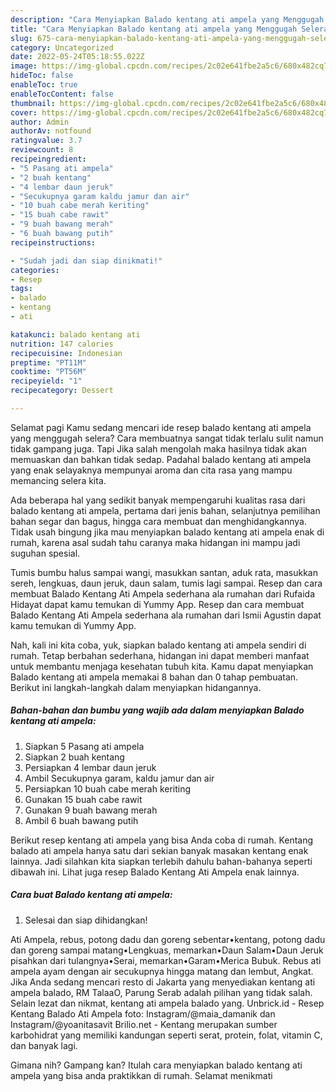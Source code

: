 ```yaml
---
description: "Cara Menyiapkan Balado kentang ati ampela yang Menggugah Selera, Buat Buka Puasa}"
title: "Cara Menyiapkan Balado kentang ati ampela yang Menggugah Selera, Buat Buka Puasa}"
slug: 675-cara-menyiapkan-balado-kentang-ati-ampela-yang-menggugah-selera-buat-buka-puasa
category: Uncategorized
date: 2022-05-24T05:18:55.022Z
image: https://img-global.cpcdn.com/recipes/2c02e641fbe2a5c6/680x482cq70/balado-kentang-ati-ampela-foto-resep-utama.jpg
hideToc: false
enableToc: true
enableTocContent: false
thumbnail: https://img-global.cpcdn.com/recipes/2c02e641fbe2a5c6/680x482cq70/balado-kentang-ati-ampela-foto-resep-utama.jpg
cover: https://img-global.cpcdn.com/recipes/2c02e641fbe2a5c6/680x482cq70/balado-kentang-ati-ampela-foto-resep-utama.jpg
author: Admin
authorAv: notfound
ratingvalue: 3.7
reviewcount: 8
recipeingredient:
- "5 Pasang ati ampela"
- "2 buah kentang"
- "4 lembar daun jeruk"
- "Secukupnya garam kaldu jamur dan air"
- "10 buah cabe merah keriting"
- "15 buah cabe rawit"
- "9 buah bawang merah"
- "6 buah bawang putih"
recipeinstructions:

- "Sudah jadi dan siap dinikmati!"
categories:
- Resep
tags:
- balado
- kentang
- ati

katakunci: balado kentang ati 
nutrition: 147 calories
recipecuisine: Indonesian
preptime: "PT11M"
cooktime: "PT56M"
recipeyield: "1"
recipecategory: Dessert

---
```



Selamat pagi Kamu sedang mencari ide resep balado kentang ati ampela yang menggugah selera? Cara membuatnya sangat tidak terlalu sulit namun tidak gampang juga. Tapi Jika salah mengolah maka hasilnya tidak akan memuaskan dan bahkan tidak sedap. Padahal balado kentang ati ampela yang enak selayaknya mempunyai aroma dan cita rasa yang mampu memancing selera kita.


Ada beberapa hal yang sedikit banyak mempengaruhi kualitas rasa dari balado kentang ati ampela, pertama dari jenis bahan, selanjutnya pemilihan bahan segar dan bagus, hingga cara membuat dan menghidangkannya. Tidak usah bingung jika mau menyiapkan balado kentang ati ampela enak di rumah, karena asal sudah tahu caranya maka hidangan ini mampu jadi suguhan spesial.

Tumis bumbu halus sampai wangi, masukkan santan, aduk rata, masukkan sereh, lengkuas, daun jeruk, daun salam, tumis lagi sampai. Resep dan cara membuat Balado Kentang Ati Ampela sederhana ala rumahan dari Rufaida Hidayat dapat kamu temukan di Yummy App. Resep dan cara membuat Balado Kentang Ati Ampela sederhana ala rumahan dari Ismii Agustin dapat kamu temukan di Yummy App.


Nah, kali ini kita coba, yuk, siapkan balado kentang ati ampela sendiri di rumah. Tetap berbahan sederhana, hidangan ini dapat memberi manfaat untuk membantu menjaga kesehatan tubuh kita. Kamu dapat menyiapkan Balado kentang ati ampela memakai 8 bahan dan 0 tahap pembuatan. Berikut ini langkah-langkah dalam menyiapkan hidangannya.

<!--inarticleads1-->

##### Bahan-bahan dan bumbu yang wajib ada dalam menyiapkan Balado kentang ati ampela:

1. Siapkan 5 Pasang ati ampela
1. Siapkan 2 buah kentang
1. Persiapkan 4 lembar daun jeruk
1. Ambil Secukupnya garam, kaldu jamur dan air
1. Persiapkan 10 buah cabe merah keriting
1. Gunakan 15 buah cabe rawit
1. Gunakan 9 buah bawang merah
1. Ambil 6 buah bawang putih


Berikut resep kentang ati ampela yang bisa Anda coba di rumah. Kentang balado ati ampela hanya satu dari sekian banyak masakan kentang enak lainnya. Jadi silahkan kita siapkan terlebih dahulu bahan-bahanya seperti dibawah ini. Lihat juga resep Balado Kentang Ati Ampela enak lainnya. 

<!--inarticleads2-->

##### Cara buat Balado kentang ati ampela:


1. Selesai dan siap dihidangkan!

Ati Ampela, rebus, potong dadu dan goreng sebentar•kentang, potong dadu dan goreng sampai matang•Lengkuas, memarkan•Daun Salam•Daun Jeruk pisahkan dari tulangnya•Serai, memarkan•Garam•Merica Bubuk. Rebus ati ampela ayam dengan air secukupnya hingga matang dan lembut, Angkat. Jika Anda sedang mencari resto di Jakarta yang menyediakan kentang ati ampela balado, RM TalaaO, Parung Serab adalah pilihan yang tidak salah. Selain lezat dan nikmat, kentang ati ampela balado yang. Unbrick.id - Resep Kentang Balado Ati Ampela foto: Instagram/@maia_damanik dan Instagram/@yoanitasavit Brilio.net - Kentang merupakan sumber karbohidrat yang memiliki kandungan seperti serat, protein, folat, vitamin C, dan banyak lagi. 

Gimana nih? Gampang kan? Itulah cara menyiapkan balado kentang ati ampela yang bisa anda praktikkan di rumah. Selamat menikmati
